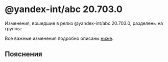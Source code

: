 # @yandex-int/abc 20.703.0

<!-- ЧЕЛОВЕЧЕСКОЕ ВСТУПЛЕНИЕ -->

Изменения, вошедшие в релиз @yandex-int/abc 20.703.0, разделены на группы:

Все важные изменения подробно описаны [ниже](#Пояснения).

## Пояснения

